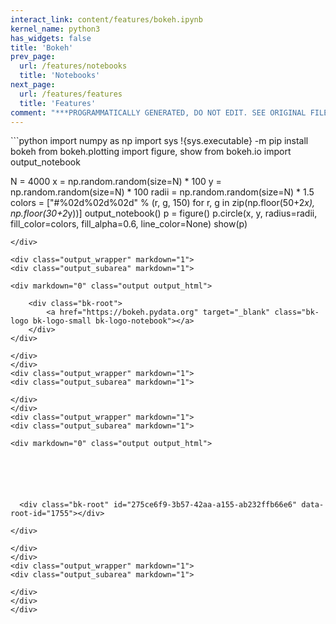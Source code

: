 ```yaml
---
interact_link: content/features/bokeh.ipynb
kernel_name: python3
has_widgets: false
title: 'Bokeh'
prev_page:
  url: /features/notebooks
  title: 'Notebooks'
next_page:
  url: /features/features
  title: 'Features'
comment: "***PROGRAMMATICALLY GENERATED, DO NOT EDIT. SEE ORIGINAL FILES IN /content***"
---
```



<!-- Configure and load Thebe !-->
<script type="text/x-thebe-config">
  {
    requestKernel: true,
    binderOptions: {
      repo: "binder-examples/requirements",
    },
  }
</script>

<script src="https://unpkg.com/thebelab@0.4.0/lib/index.js"></script>

<div markdown="1" class="cell code_cell">
<div class="input_area" markdown="1">
```python
import numpy as np
import sys
!{sys.executable} -m pip install bokeh
from bokeh.plotting import figure, show
from bokeh.io import output_notebook

N = 4000
x = np.random.random(size=N) * 100
y = np.random.random(size=N) * 100
radii = np.random.random(size=N) * 1.5
colors = ["#%02d%02d%02d" % (r, g, 150) for r, g in zip(np.floor(50+2*x), np.floor(30+2*y))]
output_notebook()
p = figure()
p.circle(x, y, radius=radii, fill_color=colors, fill_alpha=0.6, line_color=None)
show(p)

```
</div>

<div class="output_wrapper" markdown="1">
<div class="output_subarea" markdown="1">

<div markdown="0" class="output output_html">

    <div class="bk-root">
        <a href="https://bokeh.pydata.org" target="_blank" class="bk-logo bk-logo-small bk-logo-notebook"></a>
    </div>
</div>

</div>
</div>
<div class="output_wrapper" markdown="1">
<div class="output_subarea" markdown="1">

</div>
</div>
<div class="output_wrapper" markdown="1">
<div class="output_subarea" markdown="1">

<div markdown="0" class="output output_html">






  <div class="bk-root" id="275ce6f9-3b57-42aa-a155-ab232ffb66e6" data-root-id="1755"></div>

</div>

</div>
</div>
<div class="output_wrapper" markdown="1">
<div class="output_subarea" markdown="1">

</div>
</div>
</div>

